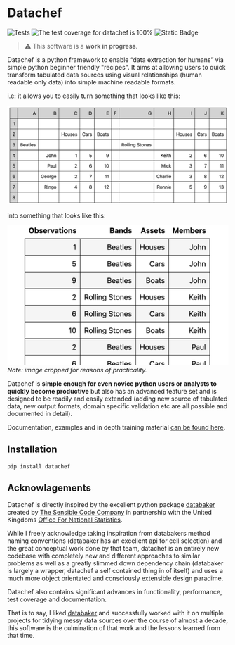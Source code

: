 # Datachef

![Tests](https://github.com/mikeAdamss/datachef/actions/workflows/tests.yml/badge.svg)
![The test coverage for datachef is 100%](./coverage-100.svg)
![Static Badge](https://img.shields.io/badge/python-3.7%20%7C%203.8%20%7C%203.9%20%7C%203.10%20%7C%203.11%20-blue)

> :warning: This software is a **work in progress**.

Datachef is a python framework to enable “data extraction for humans” via simple python beginner friendly "recipes". It aims at allowing users to quick transform tabulated data sources using visual relationships (human readable only data) into simple machine readable formats.

i.e: it allows you to easily turn something that looks like this: 

![](./jupyterbook/images/bands-before.png)

into something that looks like this:

![](./jupyterbook/images/bands-after.png)
_Note: image cropped for reasons of practicality._

Datachef is **simple enough for even novice python users or analysts to quickly become productive** but also has an advanced feature set and is designed to be readily and easily extended (adding new source of tabulated data, new output formats, domain specific validation etc are all possible and documented in detail).

Documentation, examples and in depth training material [can be found here](https://mikeadamss.github.io/datachef/intro.html#).

## Installation

```
pip install datachef
```

## Acknowlagements

Datachef is directly inspired by the excellent python package [databaker](https://github.com/sensiblecodeio/databaker) created by [The Sensible Code Company](https://sensiblecode.io/) in partnership with the United Kingdoms [Office For National Statistics](https://www.ons.gov.uk/).

While I freely acknowledge taking inspiration from databakers method naming conventions (databaker has an excellent api for cell selection) and the great conceptual work done by that team, datachef is an entirely new codebase with completely new and different approaches to similar problems as well as a greatly slimmed down dependency chain (databaker is largely a wrapper, datachef a self contained thing in of itself) and uses a much more object orientated and consciously extensible design paradime.

Datachef also contains significant advances in functionality, performance, test coverage and documentation.

That is to say, I liked [databaker](https://github.com/sensiblecodeio/databaker) and successfully worked with it on multiple projects for tidying messy data sources over the course of almost a decade, this software is the culmination of that work and the lessons learned from that time.